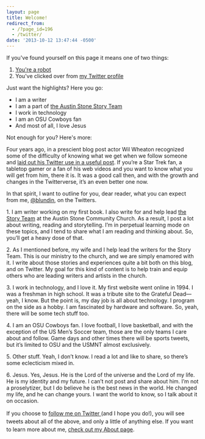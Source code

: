 ```yaml
---
layout: page
title: Welcome!
redirect_from: 
  - /?page_id=196
  - /twitter/
date: '2013-10-12 13:47:44 -0500'
---
```

<p>If you've found yourself on this page it means one of two things:</p>
<ol>
<li><a href="http://en.wikipedia.org/wiki/Internet_Bot" target="_blank">You're a robot</a></li>
<li>You've clicked over from <a href="https://twitter.com/blundin" target="_blank">my Twitter profile</a></li>
</ol>
<p>Just want the highlights? Here you go:</p>
<ul>
<li>I am a writer</li>
<li>I am a part of <a href="http://austinstone.org/stories/stories-main" target="_blank">the Austin Stone Story Team</a></li>
<li>I work in technology</li>
<li>I am an OSU Cowboys fan</li>
<li>And most of all, I love Jesus</li>
</ul>
<p>Not enough for you? Here's more:</p>
<p>Four years ago, in a prescient blog post actor Wil Wheaton recognized some of the difficulty of knowing what we get when we follow someone and <a href="http://wilwheaton.typepad.com/wwdnbackup/2009/02/what-to-expect-if-you-follow-me-on-twitter-or-how-im-going-to-disappoint-you-in-6-quick-steps.html">laid out his Twitter use in a useful post</a>. If you’re a Star Trek fan, a tabletop gamer or a fan of his web videos and you want to know what you will get from him, there it is. It was a good call then, and with the growth and changes in the Twitterverse, it’s an even better one now.</p>
<p>In that spirit, I want to outline for you, dear reader, what you can expect from me, <a href="http://twitter.com/blundin">@blundin</a>, on the Twitters.</p>
<p>1. I am writer working on my first book. I also write for and help lead <a href="http://storyteam.org/">the Story Team</a> at the Austin Stone Community Church. As a result, I post a lot about writing, reading and storytelling. I’m in perpetual learning mode on these topics, and I tend to share what I am reading and thinking about. So, you’ll get a heavy dose of that.</p>
<p>2. As I mentioned before, my wife and I help lead the writers for the Story Team. This is our ministry to the church, and we are simply enamored with it. I write about those stories and experiences quite a bit both on this blog, and on Twitter. My goal for this kind of content is to help train and equip others who are leading writers and artists in the church.</p>
<p>3. I work in technology, and I love it. My first website went online in 1994. I was a freshman in high school. It was a tribute site to the Grateful Dead— yeah, I know. But the point is, my day job is all about technology. I program on the side as a hobby. I am fascinated by hardware and software. So, yeah, there will be some tech stuff too.</p>
<p>4. I am an OSU Cowboys fan. I love football, I love basketball, and with the exception of the US Men’s Soccer team, those are the only teams I care about and follow. Game days and other times there will be sports tweets, but it’s limited to OSU and the USMNT almost exclusively.</p>
<p>5. Other stuff. Yeah, I don’t know. I read a lot and like to share, so there’s some eclecticism mixed in.</p>
<p>6. Jesus. Yes, Jesus. He is the Lord of the universe and the Lord of my life. He is my identity and my future. I can’t not post and share about him. I’m not a proselytizer, but I do believe he is the best news in the world. He changed my life, and he can change yours. I want the world to know, so I talk about it on occasion.</p>
<p><span style="line-height: 1.5em;">If you choose to </span><a style="line-height: 1.5em;" href="https://twitter.com/blundin" target="_blank">follow me on Twitter </a><span style="line-height: 1.5em;">(and I hope you do!), you will see tweets about all of the above, and only a little of anything else. If you want to learn more about me, </span><a style="line-height: 1.5em;" href="http://brianlundin.com/info/" target="_blank">check out my About page</a><span style="line-height: 1.5em;">.</span></p>
